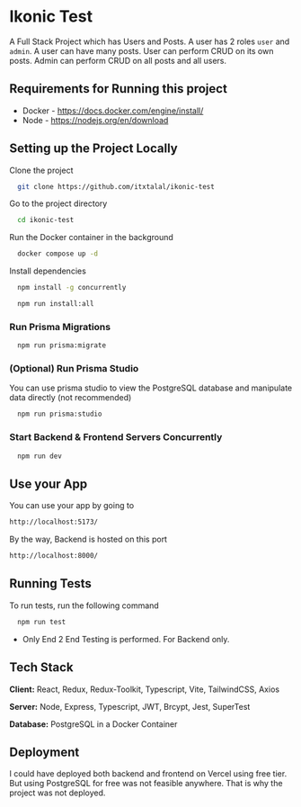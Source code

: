 
# Ikonic Test

A Full Stack Project which has Users and Posts. A user has 2 roles `user` and `admin`.
A user can have many posts. User can perform CRUD on its own posts. Admin can perform CRUD on all posts and all users.

## Requirements for Running this project

- Docker - https://docs.docker.com/engine/install/
- Node  -   https://nodejs.org/en/download


## Setting up the Project Locally

Clone the project

```bash
  git clone https://github.com/itxtalal/ikonic-test
```

Go to the project directory

```bash
  cd ikonic-test
```

Run the Docker container in the background

```bash
  docker compose up -d
```


Install dependencies

```bash
  npm install -g concurrently
```

```bash
  npm run install:all
```

### Run Prisma Migrations

```bash
  npm run prisma:migrate
```

### (Optional) Run Prisma Studio
You can use prisma studio to view the PostgreSQL database and manipulate data directly (not recommended)

```bash
  npm run prisma:studio
```


### Start Backend & Frontend Servers Concurrently

```bash
  npm run dev
```

## Use your App
You can use your app by going to 

```bash
http://localhost:5173/
```

By the way, Backend is hosted on this port
```bash
http://localhost:8000/
```


## Running Tests

To run tests, run the following command

```bash
  npm run test
```
- Only End 2 End Testing is performed. For Backend only.

## Tech Stack

**Client:** React, Redux, Redux-Toolkit, Typescript, Vite, TailwindCSS, Axios

**Server:** Node, Express, Typescript, JWT, Brcypt, Jest, SuperTest

**Database:** PostgreSQL in a Docker Container


## Deployment

I could have deployed both backend and frontend on Vercel using free tier. But using PostgreSQL for free was not feasible anywhere. That is why the project was not deployed.
